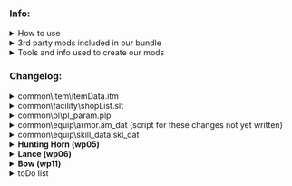 <html>
<h3>Info:</h3>
<details> <!-- How to use -->
  <summary>How to use</summary>
  <ul>
    <li>Download this repo and add the files to "[...]\Steam\steamapps\common\Monster Hunter World"</li>
    <li>That's it! You can start the game and all mods will be loaded.</li>
  </ul>
</details>
<details> <!-- 3rd party mods included in our bundle -->
  <summary>3rd party mods included in our bundle</summary>
  <ul>
    <li><a href="https://www.nexusmods.com/monsterhunterworld/mods/1982">Stracker's Loader</a></li>
    <li><a href="https://www.nexusmods.com/monsterhunterworld/mods/3473">Performance Booster and Plugin Extender</a>
    </li>
    <li><a href="https://www.nexusmods.com/monsterhunterworld/mods/3474">Tic Rate Fix</a></li>
    <li><a href="https://www.nexusmods.com/monsterhunterworld/mods/790">Camera Zoom</a></li>
    <li><a href="https://www.nexusmods.com/monsterhunterworld/mods/75">No Rain</a></li>
    <li><a href="https://www.nexusmods.com/monsterhunterworld/mods/5540">Skippable Cutscenes</a></li>
    <li><a href="https://www.nexusmods.com/monsterhunterworld/mods/1986">Guiding Lands Gathering Indicator</a></li>
    <li><a href="https://www.nexusmods.com/monsterhunterworld/mods/1972">Easier to spot Guiding Lands Gathering
        Spots</a></li>
    <li><a href="https://www.nexusmods.com/monsterhunterworld/mods/6556">All Monster Drops Increased</a></li>
    <li><a href="https://www.nexusmods.com/monsterhunterworld/mods/6565">Quest Reward Increase</a></li>
    <li><a href="https://www.nexusmods.com/monsterhunterworld/mods/5601">Tenderizing Rebalance and Removal</a></li>
    <li><a href="https://www.nexusmods.com/monsterhunterworld/mods/3456">Permanent Shiny Drops</a></li>
    <li><a href="https://www.nexusmods.com/monsterhunterworld/mods/2459">True weapon damage values</a></li>
    <li><a href="https://www.nexusmods.com/monsterhunterworld/mods/345">Sharpening finish sound replacement__Nice
        Meme</a></li>
    <li><a href="https://www.nexusmods.com/monsterhunterworld/mods/2164">No Grind Guiding Lands</a></li>
    <li><a href="https://www.nexusmods.com/monsterhunterworld/mods/4195">Unlimited Lures</a></li>
  </ul>
</details>
<details> <!-- Tools and info used to create our mods -->
  <summary>Tools and info used to create our mods</summary>
  <ul>
    <li><a href="https://github.com/Synthlight/MHW-Editor/releases">Synthlight's MHW Editor</a></li>
    <li><a href="https://github.com/Synthlight/MHW-Editor/wiki">Synthlight's MHW Editor Wiki</a></li>
    <li><a href="https://www.nexusmods.com/monsterhunterworld/mods/411">MHWNoChunk</a></li>
    <li>Our own scripts</li>
    <li>oo2core_8_win64.dll (got a backup on Google-Drive)</li>
  </ul>
</details>
<h3>Changelog:</h3>
<details> <!-- common\item\itemData.itm -->
  <summary>common\item\itemData.itm</summary>
  <ul>
    <li>Changed item carry limits, especially for healing items as part of the healing rework</li>
    <li>You'll start the quest with the max amount, that you can carry of any given item. Crafting during the mission is
      not intended. For balance reasons, it's recommended that you only get new consumables from the camp if you just
      fainted</li>
    <li>The following items are now infinite use:
      <ul>
        <li>Blast and poison coatings, ammos (aside from para, sleep, cluster and slicing)</li>
        <li>Cool drink, hot drink, whetfish fin, whetfish fin+ and well-done steak</li>
      </ul>
    </li>
    <li>Banned the following items (healing rework):<br>
      Armortalon, armorcharm, (mega) armorskin, (mega) demondrug, ancient Potion</li>
  </ul>
</details>
<details> <!-- common\facility\shopList.slt -->
  <summary>common\facility\shopList.slt</summary>
  <ul>
    <li>You can now get all the usable items you'll need during hunts for 1z at the shop. Crafting and cultivating
      plants are no longer required</li>
    <li>Added (gourmet) vouchers, armor spheres, whetfish fins and Zorah Magdaros tickets to the shop</li>
  </ul>
</details>
<details> <!-- common\pl\pl_param.plp -->
  <summary>common\pl\pl_param.plp</summary>
  <ul>
    <li>Gunner defense rate 0.7 ⇒ 0.55 (healing rework)</li>
    <li>HR Augment Defense Bonus 10/20/30 ⇒ 30/60/90</li>
    <li>HR Augment Defense Bonus 15/25/35/50 ⇒ 45/75/105/150</li>
    <li>HR/MR Augment Lifesteal Cooldown 0.2sec ⇒ 0.1sec </li>
    <li>MR Augment Attack Bonus 5/10/15/25 ⇒ 10/18/25/40</li>
    <li>HR Augment Health Percent 10/15/20% ⇒ 8/12/16%</li>
    <li>MR Augment Health Percent 7.5/9/11/14% ⇒ 5/7.5/10/12.5%</li>
  </ul>
</details>
<details> <!-- common\equip\armor.am_dat -->
  <summary>common\equip\armor.am_dat (script for these changes not yet written)</summary>
  <ul>
    <li>3x the base defense of all armors and remove negative resistances</li>
  </ul>
</details>
<details> <!-- common\equip\skill_data.skl_dat -->
  <summary>common\equip\skill_data.skl_dat</summary>
  <ul>
    <li>Weakness exploit DLC nerf reverted, +15/30/50% affinity on weakspots, no softening requirement</li>
    <li>Focus:
      <ul>
        <li>Charge rate changed from 95/90/85% to 92/85/80%</li>
        <li>Gauge fill rate changed from 5/10/20% to 10/20/35%</li>
      </ul>
    </li>
    <li>Partbreaker changed from 10/20/30% to 20/35/50%</li>
    <li>Slugger changed from 20/30/40/50/60% to 20/40/50/75/100%</li>
    <li>Stamina thief from 20/30/40/50/60% to 40/60/80/110/150%</li>
    <li>Latent power affinity changed from 10/20/30/40/50/60/70% to 20/30/40/50/60/75/100%</li>
    <li>Agitator affinity changed from 5/5/7/7/10/15/20% to 5/6/7/8/10/15/20%</li>
    <li>Peak performance attack buff changed from 5/10/20 to 10/18/25</li>
    <li>Heroics:
      <ul>
        <li>Attack changed from 0/5/5/10/15/25/40% to 3/6/9/12/15/25/40%</li>
        <li>Defense changed from 50/50/100/100/100/150/150 to 50/60/70/80/100/125/150</li>
      </ul>
    </li>
    <li>Marathon runner stamina usage rate changed from 85/70/50% to 75/60/50%</li>
    <li>Stamina surge stamina recovery increase changed from 10/20/30% to 10/25/40%</li>
    <li>Quick sheath changed from 110/120/140 to 120/140/155</li>
    <li>Item prolonger changed from 10/25/50% to 33/66/100%</li>
    <li>Free meal changed from 25/50/75% to 20/35/50%</li>
    <li>Maximum might:
      <ul>
        <li>Affinity changed from 10/20/30/40/40% to 10/20/30/40/50%</li>
        <li>Max stamina time requirement removed (from 5/5/5/5/0s)</li>
        <li>Persisting buff duration changed from 2/3/3/4/0s to 0/0/0/1/2s</li>
      </ul>
    </li>
  </ul>
</details>
<details> <!-- Hunting Horn (wp05) -->
  <summary><b>Hunting Horn (wp05)</b></summary>
  <u>common\pl\music_skill_efc.mske (script for these changes not yet written)</u>
  <ul>
    <li>Encore no longer extends the duration or boosts the effect of buffs</li>
    <li>Duration of all songs changed to 3min/6min/12min (no maestro/maestro 1/maestro 2)</li>
    <li>Made the following changes to the effects of buffs:
      <ul>
        <li>Tool Use Drain Reduced (S) from 0.75/0.75 ⇒ 0.8</li>
        <li>Tool Use Drain Reduced (L) from 0.75/0.75 ⇒ 0.7</li>
        <li>Elemental Attack Boost from 1.08/1.1 ⇒ 1.12</li>
        <li>Abnormal Status Atk. Increased from 1.1/1.15 ⇒ 1.3</li>
        <li>Defense or Attack Up (S) from 1.1/1.15 ⇒ 1.12</li>
        <li>Defense or Attack Up (L) from 1.15/1.2 ⇒ 1.2</li>
        <li>Recovery Speed (L) from 3/3 ⇒ 3</li>
        <li>Blight Res Up from 5/10 ⇒ 10</li>
        <li>Affinity Up and Health Rec. (S) from 15/20 ⇒ 20</li>
        <li>Max Stamina Up + Recovery from 50/50 ⇒ 50</li>
        <li>Elemental Res Boost (L) from 7/10 ⇒ 10</li>
        <li>Health Boost (L) from 50/50 ⇒ 50</li>
      </ul>
    <li>Replaced the following (S) songs with their (L) versions
      <ul>
        <li>Earplugs (S) ⇒ Earplugs (L)</li>
        <li>Health Boost (S) from 30/30 ⇒ Health Boost (L)</li>
        <li>Recovery Speed (S) from 2/2 ⇒ Recovery Speed (L)</li>
        <li>Wind Pressure Negated ⇒ All Wind Pressure Negated</li>
        <li>Elemental Res Boost (S) from 5/7 ⇒ Elemental Res Boost (L)</li>
      </ul>
    </li>
</details>
<details> <!-- Lance (wp06) -->
  <summary><b>Lance (wp06)</b></summary>
  <u>hm\wp\wp06\collision\wp06.col & hm\wp\wp06\collision\wp06_01.col</u>
</details>
<details> <!-- Bow (wp11) -->
  <summary><b>Bow (wp11)</b></summary>
  <u>hm\wp\wp11\wp11_param.w11p</u>
  <ul>
    <li>Status Coating Buildup Multiplier unchanged at 1/1.2/1.4/1.6 (Charge 1/2/3/4)</li>
    <li>Power Coating Damage unchanged at 1.35</li>
    <li>Close Range Coating Damage unchanged at 1.18</li>
    <li>Close Range Coating Critical Start Multiplier unchanged at 0.1</li>
    <li>Close Range Coating Critical End Multiplier unchanged at 0.6</li>
    <li>Amount of Arrows Shot unchanged</li>
  </ul>
</details>
<details> <!-- toDo list -->
  <summary>toDo list</summary>
  <ul>
    <li>Add certain decos as quest rewards and/or rework crafting
      <br>Guard Up, Bow Charge Plus, Health Up, Mind's Eye/Ballistics/Maestro
    </li>
    <li>Armor defense & negative res scripts</li>
    <li>hh dmg*1.35</li>
    <li>hh songs scripts</li>
    <li>hh healing nerf</li>
    <li>Lance dmg*1.2 script (poke and up-poke same dmg)</li>
    <li>Buff defense on weapons</li>
    <li>Buff bow dragon piercer, Buff Raw Bow</li>
    <li>Change gun ammo (pierce, spread, normal, sticky, slicing)</li>
    
    <li>Change drop tables</li>
    <li>Change "Long Range" and "Close Range"</li>
    <li>Switch axe: nerf Power Phials, buff overall dmg</li>
    <li>Buff clutch claw motion values by 50% each</li>
    <li>Fix Kulve Taroth</li>
  </ul>
</details>